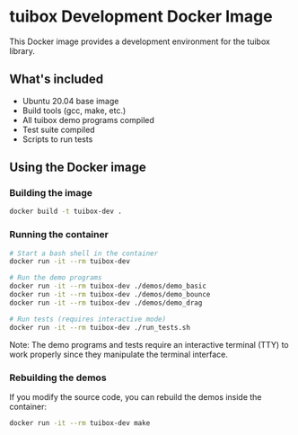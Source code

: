 # tuibox Development Docker Image

This Docker image provides a development environment for the tuibox library.

## What's included

- Ubuntu 20.04 base image
- Build tools (gcc, make, etc.)
- All tuibox demo programs compiled
- Test suite compiled
- Scripts to run tests

## Using the Docker image

### Building the image

```bash
docker build -t tuibox-dev .
```

### Running the container

```bash
# Start a bash shell in the container
docker run -it --rm tuibox-dev

# Run the demo programs
docker run -it --rm tuibox-dev ./demos/demo_basic
docker run -it --rm tuibox-dev ./demos/demo_bounce
docker run -it --rm tuibox-dev ./demos/demo_drag

# Run tests (requires interactive mode)
docker run -it --rm tuibox-dev ./run_tests.sh
```

Note: The demo programs and tests require an interactive terminal (TTY) to work properly since they manipulate the terminal interface.

### Rebuilding the demos

If you modify the source code, you can rebuild the demos inside the container:

```bash
docker run -it --rm tuibox-dev make
```